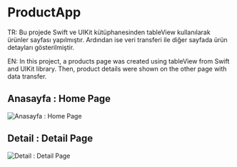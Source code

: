 
# ProductApp

TR: 
Bu projede Swift ve UIKit kütüphanesinden tableView kullanılarak ürünler sayfası yapılmıştır. Ardından ise veri transferi ile diğer sayfada ürün detayları gösterilmiştir.

EN:
In this project, a products page was created using tableView from Swift and UIKit library. Then, product details were shown on the other page with data transfer.




## Anasayfa : Home Page
![Anasayfa : Home Page](https://r.resimlink.com/PH0uT1FsGh.png)

## Detail : Detail Page
![Detail : Detail Page](https://r.resimlink.com/r6gb_Nk.png)







